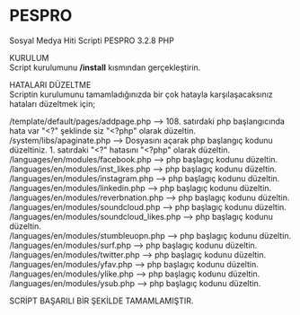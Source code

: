 # PESPRO
Sosyal Medya Hiti Scripti PESPRO 3.2.8 PHP <br>

KURULUM <br> 
Script kurulumunu <b>/install</b> kısmından gerçekleştirin.<br>

HATALARI DÜZELTME <br>
Scriptin kurulumunu tamamladığınızda bir çok hatayla karşılaşacaksınız hataları düzeltmek için; <br>

/template/default/pages/addpage.php --> 108. satırdaki php başlangıcında hata var "<?" şeklinde siz "<?php" olarak düzeltin. <br>
/system/libs/apaginate.php --> Dosyasını açarak php başlangıç kodunu düzeltiniz. 1. satırdaki "<?" hatasını "<?php" olarak düzeltin. <br>
/languages/en/modules/facebook.php --> php başlagıç kodunu düzeltin.  <br>
/languages/en/modules/inst_likes.php --> php başlagıç kodunu düzeltin. <br>
/languages/en/modules/instagram.php --> php başlagıç kodunu düzeltin. <br>
/languages/en/modules/linkedin.php --> php başlagıç kodunu düzeltin. <br>
/languages/en/modules/reverbnation.php --> php başlagıç kodunu düzeltin. <br>
/languages/en/modules/soundcloud.php --> php başlagıç kodunu düzeltin. <br>
/languages/en/modules/soundcloud_likes.php --> php başlagıç kodunu düzeltin. <br>
/languages/en/modules/stumbleuopn.php --> php başlagıç kodunu düzeltin. <br>
/languages/en/modules/surf.php --> php başlagıç kodunu düzeltin. <br>
/languages/en/modules/twitter.php --> php başlagıç kodunu düzeltin. <br>
/languages/en/modules/yfav.php --> php başlagıç kodunu düzeltin. <br>
/languages/en/modules/ylike.php --> php başlagıç kodunu düzeltin. <br>
/languages/en/modules/ysub.php --> php başlagıç kodunu düzeltin. <br>

SCRİPT BAŞARILI BİR ŞEKİLDE TAMAMLAMIŞTIR.




